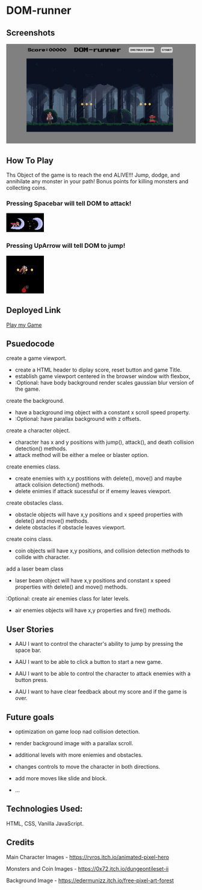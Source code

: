 # DOM-runner

## Screenshots

![Screenshot](./assets/GameScreenshot.png)

## How To Play

Ths Object of the game is to reach the end ALIVE!!! 
Jump, dodge, and annihilate any monster in your path!
Bonus points for killing monsters and collecting coins. 

### Pressing Spacebar will tell DOM to attack!

![attack](./assets/AttackExample.png)

### Pressing UpArrow will tell DOM to jump!

![Screenhot](./assets/JumpExample.png)

## Deployed Link 
 
[Play my Game](https://jground-33.github.io/Adventure-Game/)

## Psuedocode 


create a game viewport.  
* create a HTML header to diplay score, reset button and game Title.  
* establish game viewport centered in the browser window with flexbox,  
* :Optional: have body background render scales gaussian blur version of the game.  
  
create the background.  
* have a background img object with a constant x scroll speed property.  
* :Optional: have parallax background with z offsets.  
  
create a character object.  
* character has x and y positions with jump(), attack(), and death collision detection() methods.  
* attack method will be either a melee or blaster option.  
  
create enemies class.  
* create enemies with x,y postitions with delete(), move() and maybe attack colision detection() methods.  
* delete enimies if attack sucessful or if ememy leaves viewport.  
  
create obstacles class.  
* obstacle objects will have x,y positions and x speed properties with delete() and move() methods.  
* delete obstacles if obstacle leaves viewport.  
  
create coins class.  
* coin objects will have x,y positions, and collision detection methods to collide with character.  
  
add a laser beam class  
* laser beam object will have x,y positions and constant x speed properties with delete() and move() methods.  
  
:Optional: create air enemies class for later levels.  
* air enemies objects will have x,y properties and fire() methods.  


## User Stories 

* AAU I want to control the character's ability to jump by pressing the space bar. 

* AAU I want to be able to click a button to start a new game.

* AAU I want to be able to control the character to attack enemies with a button press. 

* AAU I want to have clear feedback about my score and if the game is over.


## Future goals 

* optimization on game loop nad collision detection.

* render background image with a parallax scroll. 

* additional levels with more eniemies and obstacles.

* changes controls to move the character in both directions.

* add more moves like slide and block. 

* ...

## Technologies Used: 

HTML, CSS, Vanilla JavaScript.

## Credits

Main Character Images - https://rvros.itch.io/animated-pixel-hero

Monsters and Coin Images - https://0x72.itch.io/dungeontileset-ii

Background Image - https://edermunizz.itch.io/free-pixel-art-forest
